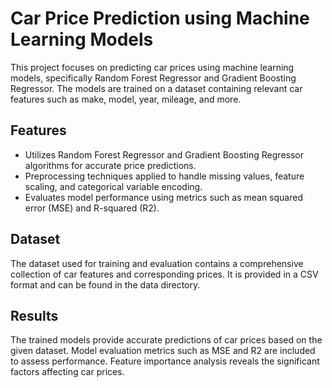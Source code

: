 # **Car Price Prediction using Machine Learning Models**

This project focuses on predicting car prices using machine learning models, specifically Random Forest Regressor and Gradient Boosting Regressor. The models are trained on a dataset containing relevant car features such as make, model, year, mileage, and more.

## Features

- Utilizes Random Forest Regressor and Gradient Boosting Regressor algorithms for accurate price predictions.
- Preprocessing techniques applied to handle missing values, feature scaling, and categorical variable encoding.
- Evaluates model performance using metrics such as mean squared error (MSE) and R-squared (R2).


## Dataset

The dataset used for training and evaluation contains a comprehensive collection of car features and corresponding prices. It is provided in a CSV format and can be found in the data directory.

## Results

The trained models provide accurate predictions of car prices based on the given dataset. Model evaluation metrics such as MSE and R2 are included to assess performance. Feature importance analysis reveals the significant factors affecting car prices.
